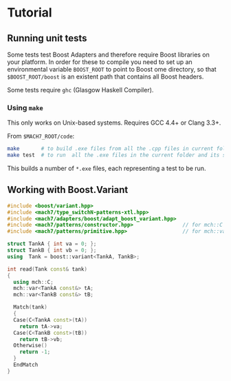 
Tutorial
========

Running unit tests
------------------

Some tests test Boost Adapters and therefore require Boost libraries on your platform.
In order for these to compile you need to set up an environmental variable `BOOST_ROOT` to point to Boost ome directory,
so that `$BOOST_ROOT/boost` is an existent path that contains all Boost headers. 

Some tests require `ghc` (Glasgow Haskell Compiler).

### Using `make`

This only works on Unix-based systems. Requires GCC 4.4+ or Clang 3.3+.

From `$MACH7_ROOT/code`:

```bash
make       # to build .exe files from all the .cpp files in current folder and its subfolders.
make test  # to run  all the .exe files in the current folder and its subfolders
```

This builds a number of `*.exe` files, each representing a test to be run.


Working with Boost.Variant
--------------------------


```c++
#include <boost/variant.hpp>
#include <mach7/type_switchN-patterns-xtl.hpp>
#include <mach7/adapters/boost/adapt_boost_variant.hpp>
#include <mach7/patterns/constructor.hpp>                // for mch::C
#include <mach7/patterns/primitive.hpp>                  // for mch::var

struct TankA { int va = 0; };
struct TankB { int vb = 0; };
using  Tank = boost::variant<TankA, TankB>;

int read(Tank const& tank)
{
  using mch::C;
  mch::var<TankA const&> tA;
  mch::var<TankB const&> tB;

  Match(tank)
  {
  Case(C<TankA const>(tA))
    return tA->va;
  Case(C<TankB const>(tB))
    return tB->vb;
  Otherwise()
    return -1;
  }
  EndMatch
}
```
